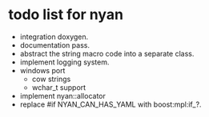 todo list for nyan
==================

- integration doxygen.
- documentation pass.
- abstract the string macro code into a separate class.
- implement logging system.
- windows port
  - cow strings
  - wchar_t support
- implement nyan::allocator
- replace #if NYAN_CAN_HAS_YAML with boost:mpl:if_?.
